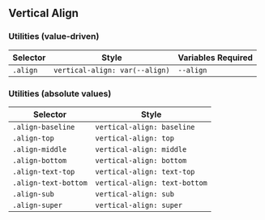 ## Vertical Align

### Utilities (value-driven)

| Selector | Style                          | Variables Required |
| -------- | ------------------------------ | ------------------ |
| `.align` | `vertical-align: var(--align)` | `--align`          |

### Utilities (absolute values)

| Selector             | Style                         |
| -------------------- | ----------------------------- |
| `.align-baseline`    | `vertical-align: baseline`    |
| `.align-top`         | `vertical-align: top`         |
| `.align-middle`      | `vertical-align: middle`      |
| `.align-bottom`      | `vertical-align: bottom`      |
| `.align-text-top`    | `vertical-align: text-top`    |
| `.align-text-bottom` | `vertical-align: text-bottom` |
| `.align-sub`         | `vertical-align: sub`         |
| `.align-super`       | `vertical-align: super`       |
